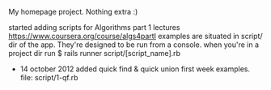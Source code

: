 My homepage project. Nothing extra :)

started adding scripts for Algorithms part 1 lectures https://www.coursera.org/course/algs4partI
examples are situated in script/ dir of the app.
They're designed to be run from a console. when you're in a project dir run
$ rails runner script/[script_name].rb



* 14 october 2012
added quick find & quick union  first week examples.
file: script/1-qf.rb 
